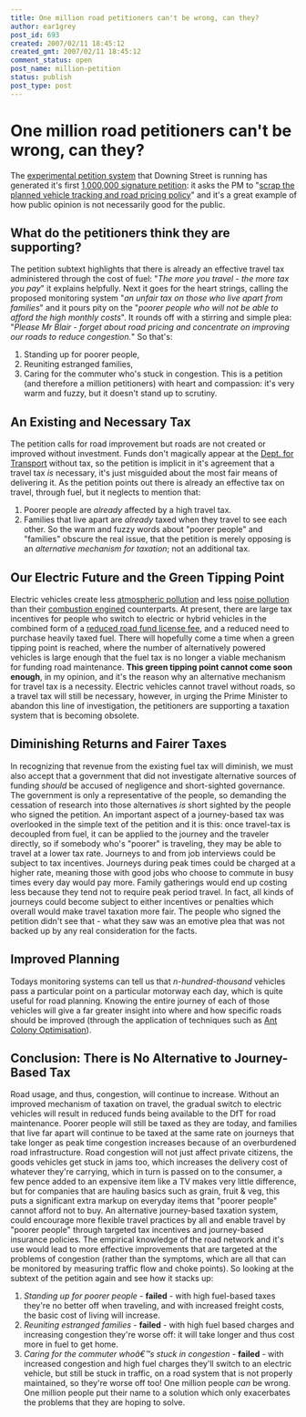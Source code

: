 ```yaml
---
title: One million road petitioners can't be wrong, can they?
author: ear1grey
post_id: 693
created: 2007/02/11 18:45:12
created_gmt: 2007/02/11 18:45:12
comment_status: open
post_name: million-petition
status: publish
post_type: post
---
```

# One million road petitioners can't be wrong, can they?

The [experimental petition system](http://boakes.org/petiton-the-pm/) that Downing Street is running has generated it's first [1,000,000 signature petition](http://news.bbc.co.uk/1/hi/uk/6349027.stm): it asks the PM to "[scrap the planned vehicle tracking and road pricing policy](http://petitions.pm.gov.uk/traveltax/)" and it's a great example of how public opinion is not necessarily good for the public.

## What do the petitioners think they are supporting?

The petition subtext highlights that there is already an effective travel tax administered through the cost of fuel: "_The more you travel - the more tax you pay_" it explains helpfully. Next it goes for the heart strings, calling the proposed monitoring system "_an unfair tax on those who live apart from families_" and it pours pity on the "_poorer people who will not be able to afford the high monthly costs_". It rounds off with a stirring and simple plea: "_Please Mr Blair - forget about road pricing and concentrate on improving our roads to reduce congestion._" So that's:

1.  Standing up for poorer people,
2.  Reuniting estranged families,
3.  Caring for the commuter who's stuck in congestion. This is a petition (and therefore a million petitioners) with heart and compassion: it's very warm and fuzzy, but it doesn't stand up to scrutiny.

## An Existing and Necessary Tax

The petition calls for road improvement but roads are not created or improved without investment. Funds don't magically appear at the [Dept. for Transport](http://www.dft.gov.uk/) without tax, so the petition is implicit in it's agreement that a travel tax _is_ necessary, it's just misguided about the most fair means of delivering it. As the petition points out there is already an effective tax on travel, through fuel, but it neglects to mention that:

1.  Poorer people are _already_ affected by a high travel tax.
2.  Families that live apart are _already_ taxed when they travel to see each other. So the warm and fuzzy words about "poorer people" and "families" obscure the real issue, that the petition is merely opposing is an _alternative mechanism for taxation_; not an additional tax.

## Our Electric Future and the Green Tipping Point

Electric vehicles create less [atmospheric pollution](http://en.wikipedia.org/wiki/Air_pollution) and less [noise pollution](http://en.wikipedia.org/wiki/Noise_pollution) than their [combustion engined](http://en.wikipedia.org/wiki/Internal_combustion_engine) counterparts. At present, there are large tax incentives for people who switch to electric or hybrid vehicles in the combined form of a [reduced road fund license fee](http://www.direct.gov.uk/en/Motoring/OwningAVehicle/HowToTaxYourVehicle/DG_10012524), and a reduced need to purchase heavily taxed fuel. There will hopefully come a time when a green tipping point is reached, where the number of alternatively powered vehicles is large enough that the fuel tax is no longer a viable mechanism for funding road maintenance. **This green tipping point cannot come soon enough**, in my opinion, and it's the reason why an alternative mechanism for travel tax is a necessity. Electric vehicles cannot travel without roads, so a travel tax will still be necessary, however, in urging the Prime Minister to abandon this line of investigation, the petitioners are supporting a taxation system that is becoming obsolete.

## Diminishing Returns and Fairer Taxes

In recognizing that revenue from the existing fuel tax will diminish, we must also accept that a government that did not investigate alternative sources of funding _should_ be accused of negligence and short-sighted governance. The government is only a representative of the people, so demanding the cessation of research into those alternatives _is_ short sighted by the people who signed the petition. An important aspect of a journey-based tax was overlooked in the simple text of the petition and it is this: once travel-tax is decoupled from fuel, it can be applied to the journey and the traveler directly, so if somebody who's "poorer" is traveling, they may be able to travel at a lower tax rate. Journeys to and from job interviews could be subject to tax incentives. Journeys during peak times could be charged at a higher rate, meaning those with good jobs who choose to commute in busy times every day would pay more. Family gatherings would end up costing less because they tend not to require peak period travel. In fact, all kinds of journeys could become subject to either incentives or penalties which overall would make travel taxation more fair. The people who signed the petition didn't see that - what they saw was an emotive plea that was not backed up by any real consideration for the facts.

## Improved Planning

Todays monitoring systems can tell us that _n-hundred-thousand_ vehicles pass a particular point on a particular motorway each day, which is quite useful for road planning. Knowing the entire journey of each of those vehicles will give a far greater insight into where and how specific roads should be improved (through the application of techniques such as [Ant Colony Optimisation](http://en.wikipedia.org/wiki/Ant_colony_optimization)).

## Conclusion: There is No Alternative to Journey-Based Tax

Road usage, and thus, congestion, will continue to increase. Without an improved mechanism of taxation on travel, the gradual switch to electric vehicles will result in reduced funds being available to the DfT for road maintenance. Poorer people will still be taxed as they are today, and families that live far apart will continue to be taxed at the same rate on journeys that take longer as peak time congestion increases because of an overburdened road infrastructure. Road congestion will not just affect private citizens, the goods vehicles get stuck in jams too, which increases the delivery cost of whatever they're carrying, which in turn is passed on to the consumer, a few pence added to an expensive item like a TV makes very little difference, but for companies that are hauling basics such as grain, fruit & veg, this puts a significant extra markup on everyday items that "poorer people" cannot afford not to buy. An alternative journey-based taxation system, could encourage more flexible travel practices by all and enable travel by "poorer people" through targeted tax incentives and journey-based insurance policies. The empirical knowledge of the road network and it's use would lead to more effective improvements that are targeted at the problems of congestion (rather than the symptoms, which are all that can be monitored by measuring traffic flow and choke points). So looking at the subtext of the petition again and see how it stacks up:

1.  _Standing up for poorer people_ - **failed** - with high fuel-based taxes they're no better off when traveling, and with increased freight costs, the basic cost of living will increase.
2.  _Reuniting estranged families_ - **failed** - with high fuel based charges and increasing congestion they're worse off: it will take longer and thus cost more in fuel to get home.
3.  _Caring for the commuter whoâ€™s stuck in congestion_ - **failed** - with increased congestion and high fuel charges they'll switch to an electric vehicle, but still be stuck in traffic, on a road system that is not properly maintained, so they're worse off too! One million people _can_ be wrong. One million people put their name to a solution which only exacerbates the problems that they are hoping to solve.
